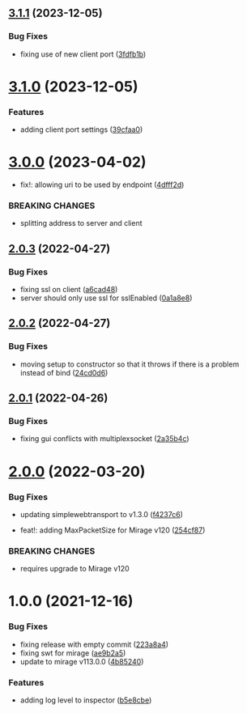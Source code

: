 ## [3.1.1](https://github.com/James-Frowen/SimpleWebSocket/compare/v3.1.0...v3.1.1) (2023-12-05)


### Bug Fixes

* fixing use of new client port ([3fdfb1b](https://github.com/James-Frowen/SimpleWebSocket/commit/3fdfb1b55c4bd702708b21b2f0e1315b0eec905a))

# [3.1.0](https://github.com/James-Frowen/SimpleWebSocket/compare/v3.0.0...v3.1.0) (2023-12-05)


### Features

* adding client port settings ([39cfaa0](https://github.com/James-Frowen/SimpleWebSocket/commit/39cfaa01c748a4b40138d532002f88501b41a074))

# [3.0.0](https://github.com/James-Frowen/SimpleWebSocket/compare/v2.0.3...v3.0.0) (2023-04-02)


* fix!: allowing uri to be used by endpoint ([4dfff2d](https://github.com/James-Frowen/SimpleWebSocket/commit/4dfff2d096f35c5293f75cdc10c4e5ecf895c925))


### BREAKING CHANGES

* splitting address to server and client

## [2.0.3](https://github.com/James-Frowen/SimpleWebSocket/compare/v2.0.2...v2.0.3) (2022-04-27)


### Bug Fixes

* fixing ssl on client ([a6cad48](https://github.com/James-Frowen/SimpleWebSocket/commit/a6cad489871173679b2336f1caddf598f9ed4a0d))
* server should only use ssl for sslEnabled ([0a1a8e8](https://github.com/James-Frowen/SimpleWebSocket/commit/0a1a8e85221fd9f1a30c45931907f46f93d7e997))

## [2.0.2](https://github.com/James-Frowen/SimpleWebSocket/compare/v2.0.1...v2.0.2) (2022-04-27)


### Bug Fixes

* moving setup to constructor so that it throws if there is a problem instead of bind ([24cd0d6](https://github.com/James-Frowen/SimpleWebSocket/commit/24cd0d6c0e2256ec8a68ee3f44d86085686d1d42))

## [2.0.1](https://github.com/James-Frowen/SimpleWebSocket/compare/v2.0.0...v2.0.1) (2022-04-26)


### Bug Fixes

* fixing gui conflicts with multiplexsocket ([2a35b4c](https://github.com/James-Frowen/SimpleWebSocket/commit/2a35b4c29eeedaba24f109162f2faa799aff95c8))

# [2.0.0](https://github.com/James-Frowen/SimpleWebSocket/compare/v1.0.0...v2.0.0) (2022-03-20)


### Bug Fixes

* updating simplewebtransport to v1.3.0 ([f4237c6](https://github.com/James-Frowen/SimpleWebSocket/commit/f4237c6f06bef47826daafc31fb32c840dbb1d0e))


* feat!: adding MaxPacketSize for Mirage v120 ([254cf87](https://github.com/James-Frowen/SimpleWebSocket/commit/254cf875c1e10a6de4d513bb4a97c3aa5f1b68a8))


### BREAKING CHANGES

* requires upgrade to Mirage v120

# 1.0.0 (2021-12-16)


### Bug Fixes

* fixing release with empty commit ([223a8a4](https://github.com/James-Frowen/SimpleWebSocket/commit/223a8a421ac518022e43e785448ff3164f40fac0))
* fixing swt for mirage ([ae9b2a5](https://github.com/James-Frowen/SimpleWebSocket/commit/ae9b2a5234be628035d7a3dfffc8551eb1bae3dd))
* update to mirage v113.0.0 ([4b85240](https://github.com/James-Frowen/SimpleWebSocket/commit/4b85240538660cc23ab812ddd4e350362dab35f0))


### Features

* adding log level to inspector ([b5e8cbe](https://github.com/James-Frowen/SimpleWebSocket/commit/b5e8cbe3c0f15e37c13be09e18a0caa16f50442a))
